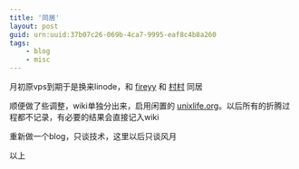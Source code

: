 ```yaml
---
title: '同居'
layout: post
guid: urn:uuid:37b07c26-069b-4ca7-9995-eaf8c4b8a260
tags:
    - blog
    - misc
---
```


月初原vps到期于是换来linode，和 [fireyy](http://fireyy.com) 和 [村村](http://vinsay.com) 同居

顺便做了些调整，wiki单独分出来，启用闲置的 [unixlife.org](http://unixlife.org)。以后所有的折腾过程都不记录，有必要的结果会直接记入wiki

重新做一个blog，只谈技术，这里以后只谈风月

以上

